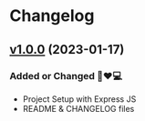 # Changelog

## [v1.0.0](https://gyimah.vercel.app/) (2023-01-17)

### Added or Changed 👏❤💻

- Project Setup with Express JS
- README & CHANGELOG files
